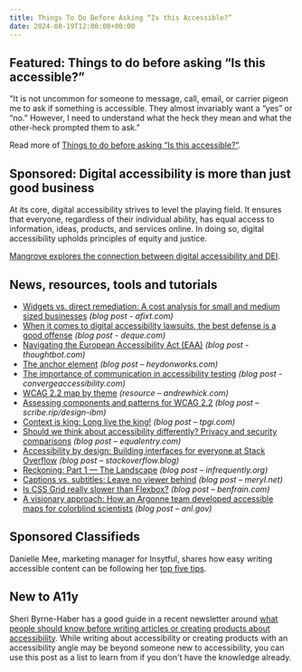 ```yaml
---
title: Things To Do Before Asking “Is this Accessible?”
date: 2024-08-19T12:00:08+00:00
---
```


## Featured: Things to do before asking “Is this accessible?”

"It is not uncommon for someone to message, call, email, or carrier pigeon me to ask if something is accessible. They almost invariably want a “yes” or “no.” However, I need to understand what the heck they mean and what the other-heck prompted them to ask."

Read more of [Things to do before asking “Is this accessible?”](https://adrianroselli.com/2024/08/things-to-do-before-asking-is-this-accessible.html).

## Sponsored: Digital accessibility is more than just good business

At its core, digital accessibility strives to level the playing field. It ensures that everyone, regardless of their individual ability, has equal access to information, ideas, products, and services online. In doing so, digital accessibility upholds principles of equity and justice.

[Mangrove explores the connection between digital accessibility and DEI](https://bit.ly/3X4VlkC).

## News, resources, tools and tutorials

- [Widgets vs. direct remediation: A cost analysis for small and medium sized businesses](https://afixt.com/widgets-vs-direct-remediation-a-cost-analysis-for-smbs/) *(blog post - afixt.com)*
- [When it comes to digital accessibility lawsuits, the best defense is a good offense](https://www.deque.com/blog/when-it-comes-to-digital-accessibility-lawsuits-the-best-defense-is-a-good-offense/) *(blog post - deque.com)*
- [Navigating the European Accessibility Act (EAA)](https://thoughtbot.com/blog/navigating-the-european-accessibility-act) *(blog post - thoughtbot.com)*
- [The anchor element](https://heydonworks.com/article/the-anchor-element/) *(blog post – heydonworks.com)*
- [The importance of communication in accessibility testing](https://convergeaccessibility.com/2024/08/12/the-importance-of-communication-in-accessibility-testing/) *(blog post - convergeaccessibility.com)*
- [WCAG 2.2 map by theme](https://www.andrewhick.com/accessibility/wcag-map/) *(resource – andrewhick.com)*
- [Assessing components and patterns for WCAG 2.2](https://scribe.rip/design-ibm/assessing-components-and-patterns-for-wcag-2-2-47ee3f0f468e) *(blog post – scribe.rip/design-ibm)*
- [Context is king: Long live the king!](https://www.tpgi.com/context-is-king-long-live-the-king/) *(blog post – tpgi.com)*
- [Should we think about accessibility differently? Privacy and security comparisons](https://equalentry.com/accessibility-privacy-security/) *(blog post – equalentry.com)*
- [Accessibility by design: Building interfaces for everyone at Stack Overflow](https://stackoverflow.blog/2024/08/07/accessibility-by-design-building-interfaces-for-everyone-at-stack-overflow/) *(blog post – stackoverflow.blog)*
- [Reckoning: Part 1 — The Landscape](https://infrequently.org/2024/08/the-landscape/) *(blog post – infrequently.org)*
- [Captions vs. subtitles: Leave no viewer behind](https://meryl.net/captions-vs-subtitles/) *(blog post – meryl.net)*
- [Is CSS Grid really slower than Flexbox?](https://benfrain.com/is-css-grid-really-slower-than-flexbox/) *(blog post – benfrain.com)*
- [A visionary approach: How an Argonne team developed accessible maps for colorblind scientists](https://www.anl.gov/article/a-visionary-approach-how-an-argonne-team-developed-accessible-maps-for-colorblind-scientists) *(blog post – anl.gov)*

## Sponsored Classifieds

Danielle Mee, marketing manager for Insytful, shares how easy writing accessible content can be following her [top five tips](https://www.insytful.com/community/blog/five-ways-to-make-your-web-content-accessible-online?utm_source=a11y+weekly&utm_medium=email&utm_campaign=a11y_weekly_august&utm_id=A11y0824&utm_content=5+ways+to+accessible+content).

## New to A11y

Sheri Byrne-Haber has a good guide in a recent newsletter around [what people should know before writing articles or creating products about accessibility](https://buttondown.com/access-ability/archive/what-people-should-know-before-writing-articles-9096/). While writing about accessibility or creating products with an accessibility angle may be beyond someone new to accessibility, you can use this post as a list to learn from if you don't have the knowledge already.
